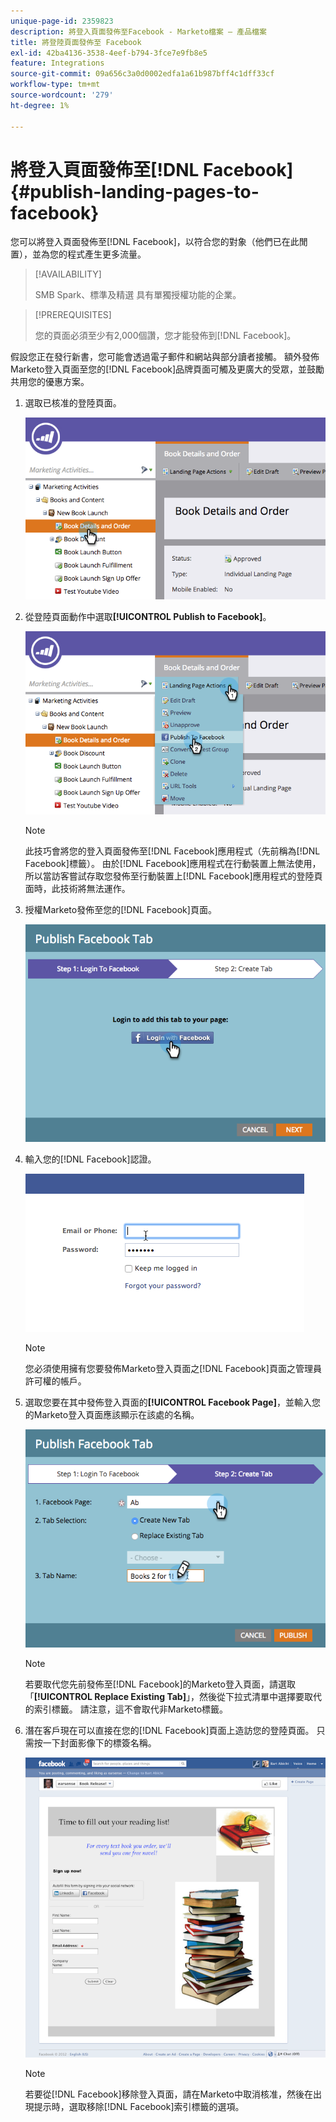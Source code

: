```yaml
---
unique-page-id: 2359823
description: 將登入頁面發佈至Facebook - Marketo檔案 — 產品檔案
title: 將登陸頁面發佈至 Facebook
exl-id: 42ba4136-3538-4eef-b794-3fce7e9fb8e5
feature: Integrations
source-git-commit: 09a656c3a0d0002edfa1a61b987bff4c1dff33cf
workflow-type: tm+mt
source-wordcount: '279'
ht-degree: 1%

---
```


# 將登入頁面發佈至[!DNL Facebook] {#publish-landing-pages-to-facebook}

您可以將登入頁面發佈至[!DNL Facebook]，以符合您的對象（他們已在此閒置），並為您的程式產生更多流量。

>[!AVAILABILITY]
>
>SMB Spark、標準及精選 具有單獨授權功能的企業。

>[!PREREQUISITES]
>
>您的頁面必須至少有2,000個讚，您才能發佈到[!DNL Facebook]。

假設您正在發行新書，您可能會透過電子郵件和網站與部分讀者接觸。 額外發佈Marketo登入頁面至您的[!DNL Facebook]品牌頁面可觸及更廣大的受眾，並鼓勵共用您的優惠方案。

1. 選取已核准的登陸頁面。

   ![](assets/image2015-4-22-16-3a53-3a46.png)

1. 從登陸頁面動作中選取&#x200B;**[!UICONTROL Publish to Facebook]**。

   ![](assets/image2015-4-22-16-3a54-3a55.png)

   >[!NOTE]
   >
   >此技巧會將您的登入頁面發佈至[!DNL Facebook]應用程式（先前稱為[!DNL Facebook]標籤）。 由於[!DNL Facebook]應用程式在行動裝置上無法使用，所以當訪客嘗試存取您發佈至行動裝置上[!DNL Facebook]應用程式的登陸頁面時，此技術將無法運作。

1. 授權Marketo發佈至您的[!DNL Facebook]頁面。

   ![](assets/image2015-4-22-18-3a27-3a14.png)

1. 輸入您的[!DNL Facebook]認證。

   ![](assets/image2015-4-22-18-3a29-3a57.png)

   >[!NOTE]
   >
   >您必須使用擁有您要發佈Marketo登入頁面之[!DNL Facebook]頁面之管理員許可權的帳戶。

1. 選取您要在其中發佈登入頁面的&#x200B;**[!UICONTROL Facebook Page]**，並輸入您的Marketo登入頁面應該顯示在該處的名稱。

   ![](assets/image2015-4-22-18-3a31-3a39.png)

   >[!NOTE]
   >
   >若要取代您先前發佈至[!DNL Facebook]的Marketo登入頁面，請選取「**[!UICONTROL Replace Existing Tab]**」，然後從下拉式清單中選擇要取代的索引標籤。 請注意，這不會取代非Marketo標籤。

1. 潛在客戶現在可以直接在您的[!DNL Facebook]頁面上造訪您的登陸頁面。 只需按一下封面影像下的標簽名稱。

   ![](assets/image2015-4-22-18-3a42-3a15.png)

   >[!NOTE]
   >
   >若要從[!DNL Facebook]移除登入頁面，請在Marketo中取消核准，然後在出現提示時，選取移除[!DNL Facebook]索引標籤的選項。
